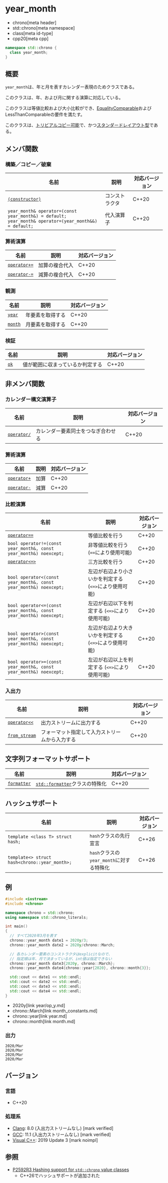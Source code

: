 # year_month
* chrono[meta header]
* std::chrono[meta namespace]
* class[meta id-type]
* cpp20[meta cpp]

```cpp
namespace std::chrono {
  class year_month;
}
```

## 概要
`year_month`は、年と月を表すカレンダー表現のためクラスである。

このクラスは、年、および月に関する演算に対応している。

このクラスは等値比較および大小比較ができ、[EqualityComparable](/reference/concepts/equality_comparable.md)およびLessThanComparableの要件を満たす。

このクラスは、[トリビアルコピー可能](/reference/type_traits/is_trivially_copyable.md)で、かつ[スタンダードレイアウト型](/reference/type_traits/is_standard_layout.md)である。


## メンバ関数
### 構築／コピー／破棄

| 名前 | 説明 | 対応バージョン |
|------|------|----------------|
| [`(constructor)`](year_month/op_constructor.md) | コンストラクタ | C++20 |
| `year_month& operator=(const year_month&) = default;`<br/> `year_month& operator=(year_month&&) = default;` | 代入演算子 | C++20 |


### 算術演算

| 名前 | 説明 | 対応バージョン |
|------|------|----------------|
| [`operator+=`](year_month/op_plus_assign.md)  | 加算の複合代入 | C++20 |
| [`operator-=`](year_month/op_minus_assign.md) | 減算の複合代入 | C++20 |


### 観測

| 名前 | 説明 | 対応バージョン |
|------|------|----------------|
| [`year`](year_month/year.md)   | 年要素を取得する | C++20 |
| [`month`](year_month/month.md) | 月要素を取得する | C++20 |


### 検証

| 名前 | 説明 | 対応バージョン |
|------|------|----------------|
| [`ok`](year_month/ok.md) | 値が範囲に収まっているか判定する | C++20 |


## 非メンバ関数
### カレンダー構文演算子

| 名前 | 説明 | 対応バージョン |
|------|------|----------------|
| [`operator/`](month_day/op_append.md) | カレンダー要素同士をつなぎ合わせる | C++20 |


### 算術演算

| 名前 | 説明 | 対応バージョン |
|------|------|----------------|
| [`operator+`](year_month/op_plus.md)  | 加算 | C++20 |
| [`operator-`](year_month/op_minus.md) | 減算 | C++20 |


### 比較演算

| 名前 | 説明 | 対応バージョン |
|------|------|----------------|
| [`operator==`](year_month/op_equal.md) | 等値比較を行う | C++20 |
| `bool operator!=(const year_month&, const year_month&) noexcept;` | 非等値比較を行う (`==`により使用可能) | C++20 |
| [`operator<=>`](year_month/op_compare_3way.md) | 三方比較を行う | C++20 |
| `bool operator<(const year_month&, const year_month&) noexcept;` | 左辺が右辺より小さいかを判定する (`<=>`により使用可能) | C++20 |
| `bool operator<=(const year_month&, const year_month&) noexcept;` | 左辺が右辺以下を判定する (`<=>`により使用可能) | C++20 |
| `bool operator>(const year_month&, const year_month&) noexcept;` | 左辺が右辺より大きいかを判定する (`<=>`により使用可能) | C++20 |
| `bool operator>=(const year_month&, const year_month&) noexcept;` | 左辺が右辺以上を判定する (`<=>`により使用可能) | C++20 |


### 入出力

| 名前 | 説明 | 対応バージョン |
|------|------|----------------|
| [`operator<<`](year_month/op_ostream.md)   | 出力ストリームに出力する | C++20 |
| [`from_stream`](year_month/from_stream.md) | フォーマット指定して入力ストリームから入力する | C++20 |


## 文字列フォーマットサポート

| 名前 | 説明 | 対応バージョン |
|------|------|----------------|
| [`formatter`](year_month/formatter.md) | [`std::formatter`](/reference/format/formatter.md)クラスの特殊化 | C++20 |


## ハッシュサポート

| 名前  | 説明               | 対応バージョン |
|-------|--------------------|----------------|
| `template <class T> struct hash;` | `hash`クラスの先行宣言 | C++26 |
| `template<> struct hash<chrono::year_month>;` | `hash`クラスの`year_month`に対する特殊化 | C++26 |


## 例
```cpp example
#include <iostream>
#include <chrono>

namespace chrono = std::chrono;
using namespace std::chrono_literals;

int main()
{
  // すべて2020年3月を表す
  chrono::year_month date1 = 2020y/3;
  chrono::year_month date2 = 2020y/chrono::March;

  // 各カレンダー要素のコンストラクタはexplicitなので、
  // 指定順は年、月で決まっているが、int値は指定できない
  chrono::year_month date3{2020y, chrono::March};
  chrono::year_month date4{chrono::year{2020}, chrono::month{3}};

  std::cout << date1 << std::endl;
  std::cout << date2 << std::endl;
  std::cout << date3 << std::endl;
  std::cout << date4 << std::endl;
}
```
* 2020y[link year/op_y.md]
* chrono::March[link month_constants.md]
* chrono::year[link year.md]
* chrono::month[link month.md]

### 出力
```
2020/Mar
2020/Mar
2020/Mar
2020/Mar
```


## バージョン
### 言語
- C++20

### 処理系
- [Clang](/implementation.md#clang): 8.0 (入出力ストリームなし) [mark verified]
- [GCC](/implementation.md#gcc): 11.1 (入出力ストリームなし) [mark verified]
- [Visual C++](/implementation.md#visual_cpp): 2019 Update 3 [mark noimpl]


## 参照
- [P2592R3 Hashing support for `std::chrono` value classes](https://open-std.org/jtc1/sc22/wg21/docs/papers/2023/p2592r3.html)
    - C++26でハッシュサポートが追加された
